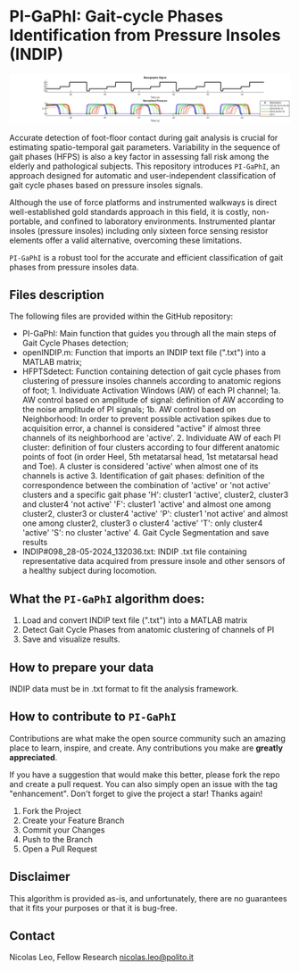 # PI-GaPhI: Gait-cycle Phases Identification from Pressure Insoles (INDIP)

<p align="center">
<img  src="https://github.com/NicolasLeo-hub/PI-GAPhi/blob/main/detection_example.jpg" width="2000"/>
</p>

Accurate detection of foot-floor contact during gait analysis is crucial for estimating spatio-temporal gait parameters. Variability in the sequence of gait phases (HFPS) is also a key factor in assessing fall risk among the elderly and pathological subjects. This repository introduces ```PI-GaPhI```, an approach designed for automatic and user-independent classification of gait cycle phases based on pressure insoles signals.

Although the use of force platforms and instrumented walkways is direct well-established gold standards approach in this field, it is costly, non-portable, and confined to laboratory environments. Instrumented plantar insoles (pressure insoles) including only sixteen force sensing resistor elements offer a valid alternative, overcoming these limitations.

```PI-GaPhI``` is a robust tool for the accurate and efficient classification of gait phases from pressure insoles data.

## Files description
The following files are provided within the GitHub repository:
- PI-GaPhI: Main function that guides you through all the main steps of Gait Cycle Phases detection;
- openINDIP.m: Function that imports an INDIP text file (".txt") into a MATLAB matrix;
- HFPTSdetect: Function containing detection of gait cycle phases from clustering of pressure insoles channels according to anatomic regions of foot;
          1. Individuate Activation Windows (AW) of each PI channel;
            1a. AW control based on amplitude of signal: definition of AW according to the noise amplitude of PI signals;
            1b. AW control based on Neighborhood: In order to prevent possible activation spikes due to acquisition error, a channel is considered "active" if almost three channels of                    its neighborhood are 'active'.
          2. Individuate AW of each PI cluster: definition of four clusters according to four different anatomic points of foot (in order Heel, 5th metatarsal head, 1st metatarsal head               and Toe). A cluster is considered 'active' when almost one of its channels is active
          3. Identification of gait phases: definition of the correspondence between the combination of 'active' or 'not active' clusters and a specific gait phase
              'H': cluster1 'active', cluster2, cluster3 and cluster4 'not active'
              'F': cluster1 'active' and almost one among cluster2, cluster3 or cluster4 'active'
              'P': cluster1 'not active' and almost one among cluster2, cluster3 o cluster4 'active'
              'T': only cluster4 'active'
              'S': no cluster 'active'
          4. Gait Cycle Segmentation and save results
- INDIP#098_28-05-2024_132036.txt: INDIP .txt file containing representative data acquired from pressure insole and other sensors of a healthy subject during locomotion.

## What the ```PI-GaPhI``` algorithm does:
1.	Load and convert INDIP text file (".txt") into a MATLAB matrix
2.	Detect Gait Cycle Phases from anatomic clustering of channels of PI
3.	Save and visualize results.


## How to prepare your data
INDIP data must be in .txt format to fit the analysis framework.


## How to contribute to ```PI-GaPhI```
Contributions are what make the open source community such an amazing place to learn, inspire, and create. Any contributions you make are **greatly appreciated**.

If you have a suggestion that would make this better, please fork the repo and create a pull request. You can also simply open an issue with the tag "enhancement".
Don't forget to give the project a star! Thanks again!
1. Fork the Project
2. Create your Feature Branch
3. Commit your Changes
4. Push to the Branch
5. Open a Pull Request

## Disclaimer
This algorithm is provided as-is, and unfortunately, there are no guarantees that it fits your purposes or that it is bug-free.

## Contact
Nicolas Leo, Fellow Research
nicolas.leo@polito.it

